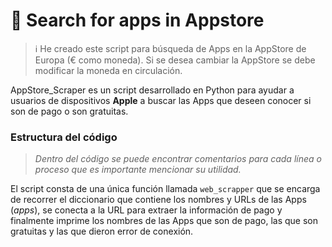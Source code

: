 # 📲 Search for apps in Appstore
> ℹ️ He creado este script para búsqueda de Apps en la AppStore de Europa (€ como moneda). Si se desea cambiar la AppStore se debe modificar la moneda en circulación.

AppStore_Scraper es un script desarrollado en Python para ayudar a usuarios de dispositivos **Apple** a buscar las Apps que deseen conocer si son de pago o son gratuitas.

### Estructura del código
> *Dentro del código se puede encontrar comentarios para cada línea o proceso que es importante mencionar su utilidad.*

El script consta de una única función llamada `web_scrapper` que se encarga de recorrer el diccionario que contiene los nombres y URLs de las Apps (*apps*), se conecta a la URL para extraer la información de pago y finalmente imprime los nombres de las Apps que son de pago, las que son gratuitas y las que dieron error de conexión.
